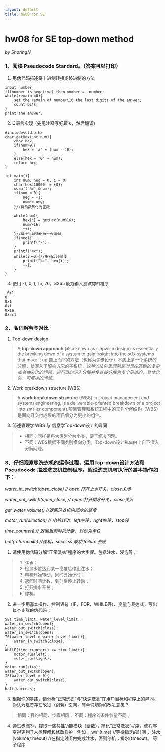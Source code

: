 ```yaml
---
layout: default
title: hw08 for SE
---
```

# hw08 for SE top-down method
_by ShoringN_

### 1、阅读 Pseudocode Standard。（答案可以打印）
1. 用伪代码描述将十进制转换成16进制的方法

```
input number;
if(number is negative) then number = -number;
while(remain!=0){
    set the remain of number\16 the last digits of the answer;
    count bits;
}
print the answer.
```
2. C语言实现（先用注释写好算法，然后翻译）
```
#include<stdio.h>
char getHex(int num){
	char hex;
	if(num>9){
		hex = 'a' + (num - 10);
	}
	else(hex = '0' + num);
	return hex; 
}

int main(){
    int num, neg = 0, i = 0;
    char hex[10000] = {0};
    scanf("%d",&num);
    if(num < 0){
        neg = -1;
        num*= neg;
    }//将负数转化为正数

    while(num){
        hex[i] = getHex(num%16);
        num/=16;
        ++i;
    }//将十进制转化为十六进制
    if(neg){
    	printf("-");
	}
    printf("0x");
    while(i>=0){//用while简便 
    	printf("%c", hex[i]);
    	--i;
    }
}
```
3. 使用 -1, 0, 1, 15, 26，3265 最为输入测试你的程序
```
-0x1
0
0x1
0xf
0x1a
0xcc1
```

### 2、名词解释与对比
1. Top-down design
>A **top-down approach** (also known as stepwise design) is essentially the breaking down of a system to gain insight into the sub-systems that make it up.自上而下的方法（也称为逐步设计）本质上是一个系统的分解，以深入了解构成它的子系统。_这种方法的思想就是对现在遇到的复杂或者抽象化的问题，进行纵向深入分解并使其被分解为多个简单的、具体化的、可解决的问题。_
2. Work breakdown structure (WBS)
>A **work-breakdown structure** (WBS) in project management and systems engineering, is a deliverable-oriented breakdown of a project into smaller components.项目管理和系统工程中的工作分解结构（WBS）是面向可交付成果的项目细分为更小的组件。
3. 简述管理学 WBS 与 信息学Top-down设计的异同
> - 相同：同样是将大类划分为小类，便于解决问题。
> - 不同：WBS根据不同类别横向分类，Top-down设计纵向由上自下深入分解问题。

### 3、仔细观察您洗衣机的运作过程，运用Top-down设计方法和Pseudocode 描述洗衣机控制程序。假设洗衣机可执行的基本操作如下：
_water_in_switch(open_close) // open 打开上水开关，close关闭_

_water_out_switch(open_close) // open 打开排水开关，close关闭_

_get_water_volume() //返回洗衣机内部水的高度_

_motor_run(direction) // 电机转动。left左转，right右转，stop停_

_time_counter() // 返回当前时间计数，以秒为单位_

_halt(returncode) //停机，success 成功 failure 失败_

1. 请使用伪代码分解“正常洗衣”程序的大步骤。包括注水、浸泡等；
> 1. 注水；
> 2. 检测水位达到某一高度后停止注水；
> 3. 电机开始转动，同时开始计时；
> 4. 返回时间计数，到时后停止转动； 
> 5. 打开排水开关； 
> 6. 停机。

2. 进一步用基本操作、控制语句（IF、FOR、WHILE等）、变量与表达式，写出每个步骤的伪代码；

```
SET time_limit, water_level_limit;
water_in_switch(open);
water_out_switch(close);
water_in_switch(open);
IF(water_level > water_level_limit){
    water_in_switch(close);
}
WHILE(time_counter() <= time_limit){
    motor_run(left);
    motor_run(tight);
}
motor_run(stop);
water_out_switch(open);
IF(water_level = 0){
    water_out_switch(close);
}
halt(success);

```

3. 根据你的实践，请分析“正常洗衣”与“快速洗衣”在用户目标和程序上的异同。
你认为是否存在改进（创新）空间，简单说明你的改进意见？
> 相同：目的相同、步骤相同；
> 不同：程序的条件参量不同；

4. 通过步骤3），提取一些共性功能模块（函数），简化“正常洗衣”程序，使程序变得更利于人类理解和修改维护。例如：
wait(time) //等待指定的时间；
注水(volume,timeout) //在指定时间内完成注水，否则停机；排水(timeout)。 等子程序
